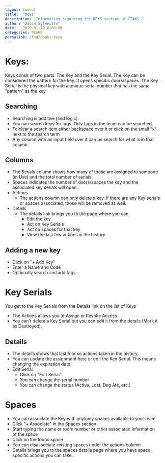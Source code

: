 ```yaml
---
layout: twocol
title:  "Keys"
description: "Information regarding the KEYS section of PEAKS."
author: "Jason Sylvestre"
date:   2019-01-30 8:00:00
categories: PEAKS
permalink: /faq/peaks/keys
---
```


# Keys:
Keys consit of two parts. The Key and the Key Serial. The Key can be considered the pattern for the key. It opens specific doors/spaces. The Key Serial is the physical key with a unique serial number that has the same "pattern" as the key.

## Searching
* Searching is additive (and logic).
* You can search keys for tags. Only tags in the team can be searched.
* To clear a search item either backspace over it or click on the small “x” next to the search term.
* Any column with an input field over it can be search for what is in that column.

## Columns
* The Serials column shows how many of those are assigned to someone (in Use) and the total number of serials.
* Spaces indicates the number of doors/spaces the key and the associated key serials will open.
* Actions
  * The actions column can only delete a key. If there are any Key serials or spaces associated, those will be removed as well.
* Details
  * The details link brings you to the page where you can:
    * Edit the key
    * Act on Key Serials
    * Act on spaces for that key
    * View the last few actions in the history

## Adding a new key
* Click on "+ Add Key"
* Enter a Name and Code
* Optionally search and add tags


# Key Serials
You get to the Key Serials from the Details link on the list of Keys

* The Actions allows you to Assign or Revoke Access
* You can't delete a Key Serial but you can edit it from the details (Mark it as Destroyed).

## Details
* The details shows that last 5 or so actions taken in the history.
* You can update the assignment here or edit the Key Serial. This means changing the expiration date.
* Edit Serial
  * Click on "Edit Serial"
  * You can change the serial number
  * You can change the status (Active, Lost, Dog Ate, etc.)

# Spaces
* You can associate the Key with any/only spaces available to your team.
* Click "+ Associate" in the Spaces section
* Start typing the name or room number or other associated information of the space
* Click on the found space
* You can disassociate existing spaces under the actions column
* Details brings you to the spaces details page where you have space specific actions you can take.
